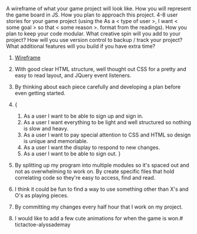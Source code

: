 A wireframe of what your game project will look like.
How you will represent the game board in JS.
How you plan to approach this project.
4-8 user stories for your game project (using the As a < type of user >, I want < some goal > so that < some reason >. format from the readings).
How you plan to keep your code modular.
What creative spin will you add to your project?
How will you use version control to backup / track your project?
What additional features will you build if you have extra time?

1) [Wireframe](./wireframe.png) 

2) With good clear HTML structure, well thought out CSS for a pretty and easy to read layout, and JQuery event listeners.

3) By thinking about each piece carefully and developing a plan before even getting started.

4) {
    1) As a user I want to be able to sign up and sign in.
    2) As a user I want everything to be light and well structured so nothing is slow and heavy.
    3) As a user I want to pay special attention to CSS and HTML so design is unique and memoriable.     
    4) As a user I want the display to respond to new changes.
    5) As a user I want to be able to sign out.
}

5) By splitting up my program into multiple modules so it's spaced out and not as overwhelming to 
    work on. By create specific files that hold correlating code so they're easy to access, find and read.

6) I think it could be fun to find a way to use something other than X's and O's as playing pieces. 

7) By committing my changes every half hour that I work on my project. 

8) I would like to add a few cute animations for when the game is won.# tictactoe-alyssademay
